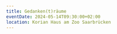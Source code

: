 ```yaml
---
title: Gedanken(t)räume
eventDate: 2024-05-14T09:30:00+02:00
location: Korian Haus am Zoo Saarbrücken
---
```

